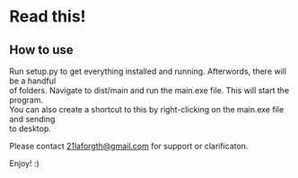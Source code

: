 Read this!
==========

How to use
----------
Run setup.py to get everything installed and running. Afterwords, there will be a handful  
of folders. Navigate to dist/main and run the main.exe file. This will start the program.  
You can also create a shortcut to this by right-clicking on the main.exe file and sending  
to desktop.

Please contact [21laforgth@gmail.com](mailto:21laforgth@gmail.com) for support or clarificaton.

Enjoy! :)
